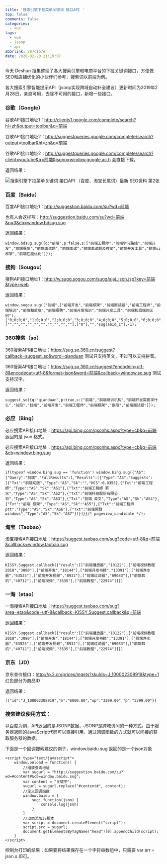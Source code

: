 ```yaml
---
title: '搜索引擎下拉菜单关键词 接口API '
top: false
comments: false
categories:
  - vue
tags:
  - vue
  - jsonp
  - api
abbrlink: 287c1b7e
date: 2020-02-20 21:19:07
---
```


今天 Deshun 搜集整理了各大搜索引擎和电商平台的下拉关键词接口，方便做SEO和店铺优化的小伙伴们参考，搜索词以前端为例。

<!-- more -->

各大搜索引擎智能提示API（jsonp实现跨域自动补全建议）更新时间为2019年2月28日，亲测可用，去除不可用的接口，新增一些接口。

### 谷歌（Google）

谷歌API接口地址1：http://clients1.google.com/complete/search?hl=zh&output=toolbar&q=前端

谷歌API接口地址2：http://suggestqueries.google.com/complete/search?output=toolbar&hl=zh&q=前端

谷歌API接口地址2：http://suggestqueries.google.com/complete/search?client=youtube&q=前端&jsonp=window.google.ac.h 会直接下载。

返回结果：

![搜索引擎下拉菜单关键词 接口API （百度、淘宝长尾词）最新 SEO资料 第2张](https://www.w3h5.com/zb_users/upload/2019/02/201902281551347345797376.png)

### 百度（Baidu）

百度API接口地址1：http://suggestion.baidu.com/su?wd=前端

也有人会这样写：http://suggestion.baidu.com/su?wd=前端&p=3&cb=window.bdsug.sug

返回结果：

```
window.bdsug.sug({q:"前端",p:false,s:["前端工程师","前端学习路线","前端开发","前端框架","前端面试题","前端面试","前端面试题及答案","前端开发工具","前端ui框架","前端性能优化"]});
```

### 搜狗（Sougou） 

搜狗API接口地址1：http://w.sugg.sogou.com/sugg/ajaj_json.jsp?key=前端&type=web

返回结果：

```
window.sogou.sug(["前端",["前端开发","前端框架","前端面试题","前端工程师","前端培训","前端和后端","前端招聘","前端开发培训","前端开发工具","前端和后端的区别"],["0;0;0;0","1;0;0;0","2;0;0;0","3;0;0;0","4;0;0;0","5;0;0;0","6;0;0;0","7;0;0;0","8;0;0;0","9;0;0;0"],["","","","","","","","","",""],["0"],"","suglabId_1"],-1);
```

### 360搜索（so） 

360搜索API接口地址：https://sug.so.360.cn/suggest?callback=suggest_so&word=qianduan 测试只支持英文，不过可以支持拼音。

360搜索API接口地址：https://sug.so.360.cn/suggest?encodein=utf-8&encodeout=utf-8&format=json&word=前端&callback=window.so.sug 测试支持汉字。

返回结果：

```
suggest_so({q:"qianduan",p:true,s:["前端","前端培训机构","前端开发需要学什么","前段","钱端","前端开发","前端工程师","前端框架","嵌段","前端面试题"]});
```

### 必应（Bing） 

必应搜索API接口地址：https://api.bing.com/qsonhs.aspx?type=cb&q=前端 返回的是 json 格式。

必应搜索API接口地址：https://api.bing.com/qsonhs.aspx?type=cb&q=前端&cb=window.bing.sug

返回结果：

```
if(typeof window.bing.sug == 'function') window.bing.sug({"AS":{"Query":"前端","FullResults":1,"Results":[{"Type":"AS","Suggests":[{"Txt":"前端切版","Type":"AS","Sk":"","HCS":0.0355},{"Txt":"前端工程師","Type":"AS","Sk":"AS1"},{"Txt":"前端工程師 薪水","Type":"AS","Sk":"AS2"},{"Txt":"前端科技股份有限公司","Type":"AS","Sk":"AS3"},{"Txt":"前端 英文","Type":"AS","Sk":"AS4"},{"Txt":"前端 框架","Type":"AS","Sk":"AS5"},{"Txt":"前端工程師 ptt","Type":"AS","Sk":"AS6"},{"Txt":"前端開發 windows","Type":"AS","Sk":"AS7"}]}]}}/* pageview_candidate */);
```

### 淘宝（Taobao） 

淘宝搜索API接口地址：https://suggest.taobao.com/sug?code=utf-8&q=前端&callback=window.taobao.sug

返回结果：

```
KISSY.Suggest.callback({"result":[["前端播放器","10122"],["前端视频教程 2018","3080"],["前端开发","18144"],["前端开发书籍","13391"],["前端净水器","63525"],["前端开发视频","8932"],["前端过滤器","69083"],["前端耳机","40712"],["前端视频","3535"],["前端教程","22974"]]})
```

### 一淘（etao） 

一淘搜索API接口地址：https://suggest.taobao.com/sug?area=etao&code=utf-8&callback=KISSY.Suggest.callback&q=前端

返回结果：

```
KISSY.Suggest.callback({"result":[["前端播放器","10122"],["前端视频教程 2018","3080"],["前端开发","18144"],["前端开发书籍","13391"],["前端净水器","63525"],["前端开发视频","8932"],["前端过滤器","69083"],["前端耳机","40712"],["前端视频","3535"],["前端教程","22974"]]})
```

### 京东（JD）

京东查价接口：http://p.3.cn/prices/mgets?skuIds=J_100002308919&type=1 红色部分为商品ID

返回结果：

```
[{"id":"J_100002308919","m":"6000.00","op":"3299.00","p":"3299.00"}]
```

### 搜索建议使用方式：

以百度为例，API返回的是JSONP数据，JSONP是跨域访问的一种方式。由于服务器返回的JavaScript代码可以直接引用，通过回调函数的方式就可以间接的获取服务器的数据。

下面是一个回调搜索建议的例子，window.baidu.sug 返回的是一个json对象

```
<script type="text/javascript">
    window.onload = function() {
        //组装查询地址
        var sugurl = "http://suggestion.baidu.com/su?wd=#content#&cb=window.baidu.sug";
        var content = "关键字";
        sugurl = sugurl.replace("#content#", content);
        //定义回调函数
        window.baidu = {
            sug: function(json) {
                console.log(json)
            }
        }
        //动态添加JS脚本
        var script = document.createElement("script");
        script.src = sugurl;
        document.getElementsByTagName("head")[0].appendChild(script);
    }
</script>
```

控制台打印的结果：如果要将结果保存在一个字符串数组中，只需要 var arr = json.s 即可。


